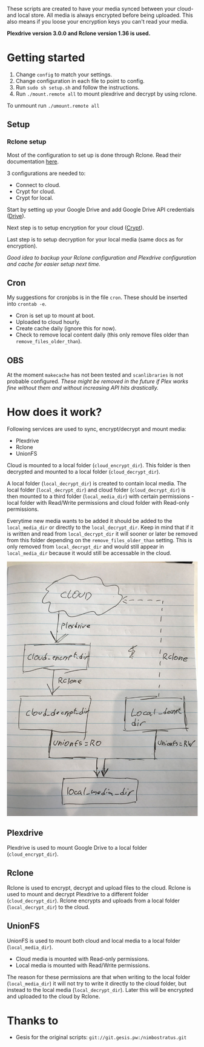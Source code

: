 These scripts are created to have your media synced between your cloud- and local store. All media is always encrypted before being uploaded.
This also means if you loose your encryption keys you can't read your media.

**Plexdrive version 3.0.0 and Rclone version 1.36 is used.**

# Getting started
1. Change `config` to match your settings.
2. Change configuration in each file to point to config.
3. Run `sudo sh setup.sh` and follow the instructions.
4. Run `./mount.remote all` to mount plexdrive and decrypt by using rclone.

To unmount run `./umount.remote all`

## Setup
### Rclone setup
Most of the configuration to set up is done through Rclone. Read their documentation [here](https://rclone.org/docs/).

3 configurations are needed to:
 - Connect to cloud.
 - Crypt for cloud.
 - Crypt for local.

Start by setting up your Google Drive and add Google Drive API credentials ([Drive](https://rclone.org/drive/)).

Next step is to setup encryption for your cloud ([Crypt](https://rclone.org/crypt/)).

Last step is to setup decryption for your local media (same docs as for encryption).


_Good idea to backup your Rclone configuration and Plexdrive configuration and cache for easier setup next time._

## Cron
My suggestions for cronjobs is in the file `cron`.
These should be inserted into `crontab -e`.

 - Cron is set up to mount at boot.
 - Uploaded to cloud hourly.
 - Create cache daily (ignore this for now).
 - Check to remove local content daily (this only remove files older than `remove_files_older_than`).

## OBS
At the moment `makecache` has not been tested and `scanlibraries` is not probable configured.
_These might be removed in the future if Plex works fine without them and without increasing API hits drastically._

# How does it work?
Following services are used to sync, encrypt/decrypt and mount media:
 - Plexdrive
 - Rclone
 - UnionFS

Cloud is mounted to a local folder (`cloud_encrypt_dir`). This folder is then decrypted and mounted to a local folder (`cloud_decrypt_dir`).

A local folder (`local_decrypt_dir`) is created to contain local media.
The local folder (`local_decrypt_dir`) and cloud folder (`cloud_decrypt_dir`) is then mounted to a third folder (`local_media_dir`) with certain permissions - local folder with Read/Write permissions and cloud folder with Read-only permissions.

Everytime new media wants to be added it should be added to the `local_media_dir` or directly to the `local_decrypt_dir`.
Keep in mind that if it is written and read from `local_decrypt_dir` it will sooner or later be removed from this folder depending on the `remove_files_older_than` setting. This is only removed from `local_decrypt_dir` and would still appear in `local_media_dir` because it would still be accessable in the cloud.

![UML diagram](uml_diagram.png)

## Plexdrive
Plexdrive is used to mount Google Drive to a local folder (`cloud_encrypt_dir`).

## Rclone
Rclone is used to encrypt, decrypt and upload files to the cloud.
Rclone is used to mount and decrypt Plexdrive to a different folder (`cloud_decrypt_dir`).
Rclone encrypts and uploads from a local folder (`local_decrypt_dir`) to the cloud.

## UnionFS
UnionFS is used to mount both cloud and local media to a local folder (`local_media_dir`).

 - Cloud media is mounted with Read-only permissions.
 - Local media is mounted with Read/Write permissions.

The reason for these permissions are that when writing to the local folder (`local_media_dir`) it will not try to write it directly to the cloud folder, but instead to the local media (`local_decrypt_dir`). Later this will be encrypted and uploaded to the cloud by Rclone.

# Thanks to
 - Gesis for the original scripts: `git://git.gesis.pw:/nimbostratus.git`